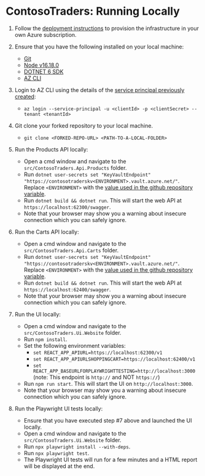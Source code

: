 # ContosoTraders: Running Locally

1. Follow the [deployment instructions](./deployment-instructions.md) to provision the infrastructure in your own Azure subscription.

2. Ensure that you have the following installed on your local machine:
   * [Git](https://git-scm.com/downloads)
   * [Node v16.18.0](https://nodejs.org/download/release/v16.8.0/)
   * [DOTNET 6 SDK](https://dotnet.microsoft.com/en-us/download/dotnet/6.0)
   * [AZ CLI](https://learn.microsoft.com/en-us/cli/azure/install-azure-cli)

3. Login to AZ CLI using the details of the [service principal previously created](./deployment-instructions.md):
   * `az login --service-principal -u <clientId> -p <clientSecret> --tenant <tenantId>`

4. Git clone your forked repository to your local machine.
   * `git clone <FORKED-REPO-URL> <PATH-TO-A-LOCAL-FOLDER>`

5. Run the Products API locally:
   * Open a cmd window and navigate to the `src/ContosoTraders.Api.Products` folder.
   * Run `dotnet user-secrets set "KeyVaultEndpoint" "https://contosotraderskv<ENVIRONMENT>.vault.azure.net/"`. Replace `<ENVIRONMENT>` with the [value used in the github repository variable](./deployment-instructions.md#prepare-your-github-account).
   * Run `dotnet build && dotnet run`. This will start the web API at `https://localhost:62300/swagger`.
   * Note that your browser may show you a warning about insecure connection which you can safely ignore.

6. Run the Carts API locally:
   * Open a cmd window and navigate to the `src/ContosoTraders.Api.Carts` folder.
   * Run `dotnet user-secrets set "KeyVaultEndpoint" "https://contosotraderskv<ENVIRONMENT>.vault.azure.net/"`. Replace `<ENVIRONMENT>` with the [value used in the github repository variable](./deployment-instructions.md#prepare-your-github-account).
   * Run `dotnet build && dotnet run`. This will start the web API at `https://localhost:62400/swagger`.
   * Note that your browser may show you a warning about insecure connection which you can safely ignore.

7. Run the UI locally:
   * Open a cmd window and navigate to the `src/ContosoTraders.Ui.Website` folder.
   * Run `npm install`.
   * Set the following environment variables:
     * `set REACT_APP_APIURL=https://localhost:62300/v1`
     * `set REACT_APP_APIURLSHOPPINGCART=https://localhost:62400/v1`
     * `set REACT_APP_BASEURLFORPLAYWRIGHTTESTING=http://localhost:3000` (note: This endpoint is `http://` and NOT `https://`)
   * Run `npm run start`. This will start the UI on `http://localhost:3000`.
   * Note that your browser may show you a warning about insecure connection which you can safely ignore.

8. Run the Playwright UI tests locally:
   * Ensure that you have executed step #7 above and launched the UI locally.
   * Open a cmd window and navigate to the `src/ContosoTraders.Ui.Website` folder.
   * Run `npx playwright install --with-deps`.
   * Run `npx playwright test`.
   * The Playwright UI tests will run for a few minutes and a HTML report will be displayed at the end.
